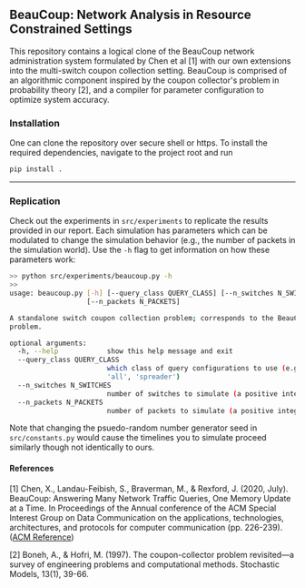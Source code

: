## BeauCoup: Network Analysis in Resource Constrained Settings 

This repository contains a logical clone of the BeauCoup network administration system formulated by Chen et al [1] with our own extensions into the multi-switch coupon collection setting. BeauCoup is comprised of an algorithmic component inspired by the coupon collector's problem in probability theory [2], and a compiler for parameter configuration to optimize system accuracy. 

### Installation 

One can clone the repository over secure shell or https. To install the required dependencies, navigate to the project root and run 

```python 
pip install . 
``` 

---

### Replication 

Check out the experiments in `src/experiments` to replicate the results provided in our report. Each simulation has parameters which can be modulated to change the simulation behavior (e.g., the number of packets in the simulation world). Use the `-h` flag to get information on how these parameters work:

```bash
>> python src/experiments/beaucoup.py -h
>> 
usage: beaucoup.py [-h] [--query_class QUERY_CLASS] [--n_switches N_SWITCHES]
                   [--n_packets N_PACKETS]

A standalone switch coupon collection problem; corresponds to the BeauCoup
problem.

optional arguments:
  -h, --help            show this help message and exit
  --query_class QUERY_CLASS
                        which class of query configurations to use (e.g.,
                        'all', 'spreader')
  --n_switches N_SWITCHES
                        number of switches to simulate (a positive integer)
  --n_packets N_PACKETS
                        number of packets to simulate (a positive integer)
```

Note that changing the psuedo-random number generator seed in `src/constants.py` would cause the timelines you to simulate proceed similarly though not identically to ours. 

#### References 

[1] Chen, X., Landau-Feibish, S., Braverman, M., & Rexford, J. (2020, July). BeauCoup: Answering Many Network Traffic Queries, One Memory Update at a Time. In Proceedings of the Annual conference of the ACM Special Interest Group on Data Communication on the applications, technologies, architectures, and protocols for computer communication (pp. 226-239). ([ACM Reference](https://www.cs.princeton.edu/~jrex/papers/beaucoup20.pdf))

[2] Boneh, A., & Hofri, M. (1997). The coupon-collector problem revisited—a survey of engineering problems and computational methods. Stochastic Models, 13(1), 39-66.
